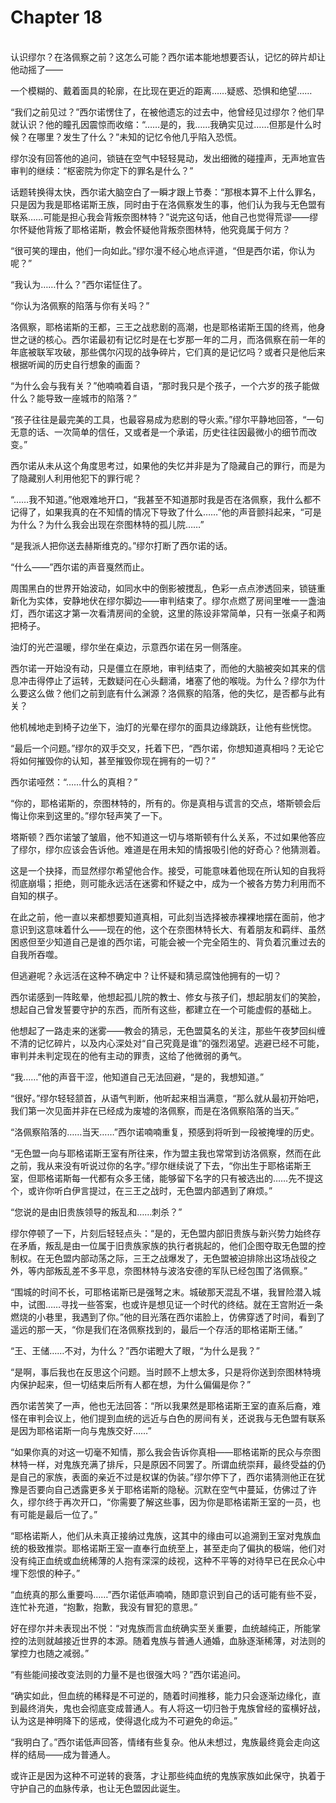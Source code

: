 # Chapter 18

<br>
认识缪尔？在洛佩察之前？这怎么可能？西尔诺本能地想要否认，记忆的碎片却让他动摇了——

一个模糊的、戴着面具的轮廓，在比现在更近的距离……疑惑、恐惧和绝望……

“我们之前见过？”西尔诺愣住了，在被他遗忘的过去中，他曾经见过缪尔？他们早就认识？他的瞳孔因震惊而收缩：“……是的，我……我确实见过……但那是什么时候？在哪里？发生了什么？”未知的记忆令他几乎陷入恐慌。

缪尔没有回答他的追问，锁链在空气中轻轻晃动，发出细微的碰撞声，无声地宣告审判的继续：“枢密院为你定下的罪名是什么？”

话题转换得太快，西尔诺大脑空白了一瞬才跟上节奏：“那根本算不上什么罪名，只是因为我是耶格诺斯王族，同时由于在洛佩察发生的事，他们认为我与无色盟有联系……可能是担心我会背叛奈图林特？”说完这句话，他自己也觉得荒谬——缪尔怀疑他背叛了耶格诺斯，教会怀疑他背叛奈图林特，他究竟属于何方？

“很可笑的理由，他们一向如此。”缪尔漫不经心地点评道，“但是西尔诺，你认为呢？”

“我认为……什么？”西尔诺怔住了。

“你认为洛佩察的陷落与你有关吗？”

洛佩察，耶格诺斯的王都，三王之战悲剧的高潮，也是耶格诺斯王国的终焉，他身世之谜的核心。西尔诺最初有记忆时是在七岁那一年的二月，而洛佩察在前一年的年底被联军攻破，那些偶尔闪现的战争碎片，它们真的是记忆吗？或者只是他后来根据听闻的历史自行想象的画面？

“为什么会与我有关？”他喃喃着自语，“那时我只是个孩子，一个六岁的孩子能做什么？能导致一座城市的陷落？”

“孩子往往是最完美的工具，也最容易成为悲剧的导火索。”缪尔平静地回答，“一句无意的话、一次简单的信任，又或者是一个承诺，历史往往因最微小的细节而改变。”

西尔诺从未从这个角度思考过，如果他的失忆并非是为了隐藏自己的罪行，而是为了隐藏别人利用他犯下的罪行呢？

“……我不知道。”他艰难地开口，“我甚至不知道那时我是否在洛佩察，我什么都不记得了，如果我真的在不知情的情况下导致了什么……”他的声音颤抖起来，“可是为什么？为什么我会出现在奈图林特的孤儿院……”

“是我派人把你送去赫斯维克的。”缪尔打断了西尔诺的话。

“什么——”西尔诺的声音戛然而止。

周围黑白的世界开始波动，如同水中的倒影被搅乱，色彩一点点渗透回来，锁链重新化为实体，安静地伏在缪尔脚边——审判结束了。缪尔点燃了房间里唯一一盏油灯，西尔诺这才第一次看清房间的全貌，这里的陈设非常简单，只有一张桌子和两把椅子。

油灯的光芒温暖，缪尔坐在桌边，示意西尔诺在另一侧落座。

西尔诺一开始没有动，只是僵立在原地，审判结束了，而他的大脑被突如其来的信息冲击得停止了运转，无数疑问在心头翻涌，堵塞了他的喉咙。为什么？缪尔为什么要这么做？他们之前到底有什么渊源？洛佩察的陷落，他的失忆，是否都与此有关？

他机械地走到椅子边坐下，油灯的光晕在缪尔的面具边缘跳跃，让他有些恍惚。

“最后一个问题。”缪尔的双手交叉，托着下巴，“西尔诺，你想知道真相吗？无论它将如何摧毁你的认知，甚至摧毁你现在拥有的一切？”

西尔诺哑然：“……什么的真相？”

“你的，耶格诺斯的，奈图林特的，所有的。你是真相与谎言的交点，塔斯顿会后悔让你来到这里的。”缪尔轻声笑了一下。

塔斯顿？西尔诺皱了皱眉，他不知道这一切与塔斯顿有什么关系，不过如果他答应了缪尔，缪尔应该会告诉他。难道是在用未知的情报吸引他的好奇心？他猜测着。

这是一个抉择，而显然缪尔希望他合作。接受，可能意味着他现在所认知的自我将彻底崩塌；拒绝，则可能永远活在迷雾和怀疑之中，成为一个被各方势力利用而不自知的棋子。

在此之前，他一直以来都想要知道真相，可此刻当选择被赤裸裸地摆在面前，他才意识到这意味着什么——现在的他，这个在奈图林特长大、有着朋友和羁绊、虽然困惑但至少知道自己是谁的西尔诺，可能会被一个完全陌生的、背负着沉重过去的自我所吞噬。

但逃避呢？永远活在这种不确定中？让怀疑和猜忌腐蚀他拥有的一切？

西尔诺感到一阵眩晕，他想起孤儿院的教士、修女与孩子们，想起朋友们的笑脸，想起自己曾发誓要守护的东西，而所有这些，都建立在一个可能虚假的基础上。

他想起了一路走来的迷雾——教会的猜忌，无色盟莫名的关注，那些午夜梦回纠缠不清的记忆碎片，以及内心深处对“自己究竟是谁”的强烈渴望。逃避已经不可能，审判并未判定现在的他有主动的罪责，这给了他微弱的勇气。

“我……”他的声音干涩，他知道自己无法回避，“是的，我想知道。”

“很好。”缪尔轻轻颔首，从语气判断，他听起来相当满意，“那么就从最初开始吧，我们第一次见面并非在已经成为废墟的洛佩察，而是在洛佩察陷落的当天。”

“洛佩察陷落的……当天……”西尔诺喃喃重复，预感到将听到一段被掩埋的历史。

“无色盟一向与耶格诺斯王室有所往来，作为盟主我也常常到访洛佩察，然而在此之前，我从来没有听说过你的名字。”缪尔继续说了下去，“你出生于耶格诺斯王室，但耶格诺斯每一代都有众多王储，能够留下名字的只有被选出的……先不提这个，或许你听白伊言提过，在三王之战时，无色盟内部遇到了麻烦。”

“您说的是由旧贵族领导的叛乱和……刺杀？”

缪尔停顿了一下，片刻后轻轻点头：“是的，无色盟内部旧贵族与新兴势力始终存在矛盾，叛乱是由一位属于旧贵族家族的执行者挑起的，他们企图夺取无色盟的控制权。在无色盟内部动荡之际，三王之战爆发了，无色盟被迫排除出这场战役之外，等内部叛乱差不多平息，奈图林特与波洛安德的军队已经包围了洛佩察。”

“围城的时间不长，可耶格诺斯已是强弩之末。城破那天混乱不堪，我冒险潜入城中，试图……寻找一些答案，也或许是想见证一个时代的终结。就在王宫附近一条燃烧的小巷里，我遇到了你。”他的目光落在西尔诺脸上，仿佛穿透了时间，看到了遥远的那一天，“你是我们在洛佩察找到的，最后一个存活的耶格诺斯王储。”

“王、王储……不对，为什么？”西尔诺瞪大了眼，“为什么是我？”

“是啊，事后我也在反思这个问题。当时顾不上想太多，只是将你送到奈图林特境内保护起来，但一切结束后所有人都在想，为什么偏偏是你？”

西尔诺苦笑了一声，他也无法回答：“所以我果然是耶格诺斯王室的直系后裔，难怪在审判会议上，他们提到血统的远近与白色的房间有关，还说我与无色盟有联系是因为耶格诺斯一向与鬼族交好……”  

“如果你真的对这一切毫不知情，那么我会告诉你真相——耶格诺斯的民众与奈图林特一样，对鬼族充满了排斥，只是原因不同罢了。所谓血统崇拜，最终受益的仍是自己的家族，表面的亲近不过是权谋的伪装。”缪尔停下了，西尔诺猜测他正在犹豫是否要向自己透露更多关于耶格诺斯的隐秘。沉默在空气中蔓延，仿佛过了许久，缪尔终于再次开口，“你需要了解这些事，因为你是耶格诺斯王室的一员，也有可能是最后一位了。”

“耶格诺斯人，他们从未真正接纳过鬼族，这其中的缘由可以追溯到王室对鬼族血统的极致推崇。耶格诺斯王室一直奉行血统至上，甚至走向了偏执的极端，他们对没有纯正血统或血统稀薄的人抱有深深的歧视，这种不平等的对待早已在民众心中埋下怨恨的种子。”

“血统真的那么重要吗……”西尔诺低声喃喃，随即意识到自己的话可能有些不妥，连忙补充道，“抱歉，抱歉，我没有冒犯的意思。”

好在缪尔并未表现出不悦：“对鬼族而言血统确实至关重要，血统越纯正，所能掌控的法则就越接近世界的本源。随着鬼族与普通人通婚，血脉逐渐稀薄，对法则的掌控力也随之减弱。”

“有些能间接改变法则的力量不是也很强大吗？”西尔诺追问。

“确实如此，但血统的稀释是不可逆的，随着时间推移，能力只会逐渐边缘化，直到最终消失，鬼也会彻底变成普通人。有人将这一切归咎于鬼族曾经的蛮横好战，认为这是神明降下的惩戒，使得退化成为不可避免的命运。”

“我明白了。”西尔诺低声回答，情绪有些复杂。他从未想过，鬼族最终竟会走向这样的结局——成为普通人。

或许正是因为这种不可逆转的衰落，才让那些纯血统的鬼族家族如此保守，执着于守护自己的血脉传承，也让无色盟因此诞生。
